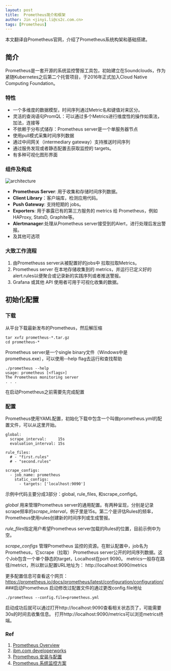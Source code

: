 ```yaml
---
layout: post
title:  Prometheus简介和框架
author: Jin <jinyi.li@cs2c.com.cn>
tags: [Prometheus]
---
```


本文翻译自Prometheus官网，介绍了Prometheus系统构架和基础搭建。
## 简介
Prometheus是一套开源的系统监控警报工具包，初始建立在Soundclouds，作为紧随Kubernetes之后第二个托管项目，于2016年正式加入Cloud Native Computing Foundation。
### 特性
*	一个多维度的数据模型，时间序列通过Metric名和键值对来区分。
*	灵活的查询语句PromQL：可以通过多个Metrics进行维度性的操作如乘法，加法，连接等
*	不依赖于分布式储存：Prometheus server是一个单服务器节点
*	使用pull模式采集时间序列数据
*	通过中间网关（intermediary gateway）支持推送时间序列
*	通过服务发现或者静态配置去获取监控的 targets。
*	有多种可视化图形界面

### 组件及构成
![architecture](https://logz.io/wp-content/uploads/2018/07/Prometheus.png)

 - **Prometheus Server**: 用于收集和存储时间序列数据。
 - **Client Library**：客户端库，检测应用代码。
 - **Push Gateway**: 支持短期的 jobs。
 - **Exporters**: 用于暴露已有的第三方服务的 metrics 给 Prometheus，例如 HAProxy, StatsD, Graphite等。
 - **Alertmanager**:处理从Prometheus server接受到的Alert，进行处理后发出警报。
 - 及其他可选项

### 大致工作流程

 1. 由Prometheuss server从被配置好的jobs中 拉取拉取Metrics。
 2. Prometheus server 在本地存储收集到的 metrics，并运行已定义好的 alert.rules以便聚合或记录新的实践序列或者推送警报。
 3. Grafana 或其他 API 使用者可用于可视化收集的数据。


## 初始化配置 ##
### 下载
从平台下载最新发布的Prometheus，然后解压缩

    tar xvfz prometheus-*.tar.gz
    cd prometheus-*
Prometheus server是一个single binary文件（Windows中是prometheus.exe），可以使用--help flag去运行和查找帮助

    ./prometheus --help
    usage: prometheus [<flags>]
    The Prometheus monitoring server
    . . .
在启动Prometheus之前需要先完成配置
### 配置
Prometheus使用YAML配置，初始化下载中包含一个叫做prometheus.yml的配置文件，可以从这里开始。

    global:
      scrape_interval:     15s
      evaluation_interval: 15s
    
    rule_files:
      # - "first.rules"
      # - "second.rules"
    
    scrape_configs:
      - job_name: prometheus
        static_configs:
          - targets: ['localhost:9090']

示例中代码主要分成3部分：global, rule_files, 和scrape_configd。

*global* 用来管理Prometheus server的通用配置。有两种呈现，分别是记录scrape频率的*scrape_interval*，例子里是15s。第二个是评估Rules的频率，Prometheus使用rules创建新的时间序列或生成警报。

*rule_files*指定用户希望Prometheus server加载的Rules的位置，目前示例中为空。

*scrape_configs* 管理Prometheus 监控的资源。在默认配置中，job名为 Prometheus，它scrape（拉取） Prometheus server公开的时间序列数据。这个Job包含一个单个静态的target，Localhost在port 9090。
metrics一般存在路径/metrict，所以默认配置URL地址为：
http://localhost:9090/metrics

更多配置信息可查看这个网页：
https://prometheus.io/docs/prometheus/latest/configuration/configuration/
###启动Prometheus
启动修改过配置文件的通过更改config.file地址

    ./prometheus --config.file=prometheus.yml
启动成功后就可以通过打开http://localhost:9090查看相关状态页了，可能需要30s的时间去收集信息。
打开http://localhost:9090/metrics可以浏览metrics终端。

### Ref

 1. [Prometheus Overview](https://prometheus.io/docs/introduction/overview/)
 2. [ibm.com developerworks](https://www.ibm.com/developerworks/cn/cloud/library/cl-lo-prometheus-getting-started-and-practice/index.html)
 3. [Prometheus 安装与配置](https://www.cnblogs.com/vovlie/p/Prometheus_install.html)
 4. [Prometheus 系统监控方案](https://www.cnblogs.com/vovlie/p/Prometheus_CONCEPTS.html)
